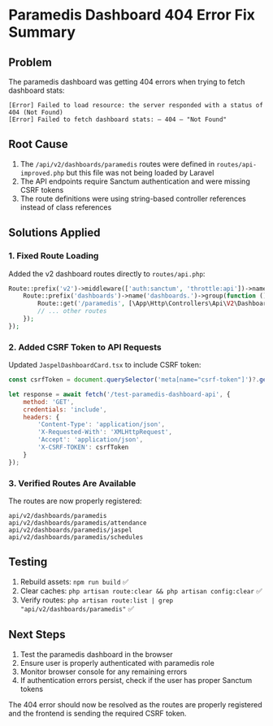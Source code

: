 # Paramedis Dashboard 404 Error Fix Summary

## Problem
The paramedis dashboard was getting 404 errors when trying to fetch dashboard stats:
```
[Error] Failed to load resource: the server responded with a status of 404 (Not Found) 
[Error] Failed to fetch dashboard stats: – 404 – "Not Found"
```

## Root Cause
1. The `/api/v2/dashboards/paramedis` routes were defined in `routes/api-improved.php` but this file was not being loaded by Laravel
2. The API endpoints require Sanctum authentication and were missing CSRF tokens
3. The route definitions were using string-based controller references instead of class references

## Solutions Applied

### 1. Fixed Route Loading
Added the v2 dashboard routes directly to `routes/api.php`:
```php
Route::prefix('v2')->middleware(['auth:sanctum', 'throttle:api'])->name('api.v2.')->group(function () {
    Route::prefix('dashboards')->name('dashboards.')->group(function () {
        Route::get('/paramedis', [\App\Http\Controllers\Api\V2\Dashboards\ParamedisDashboardController::class, 'index']);
        // ... other routes
    });
});
```

### 2. Added CSRF Token to API Requests
Updated `JaspelDashboardCard.tsx` to include CSRF token:
```javascript
const csrfToken = document.querySelector('meta[name="csrf-token"]')?.getAttribute('content') || '';

let response = await fetch('/test-paramedis-dashboard-api', {
    method: 'GET',
    credentials: 'include',
    headers: {
        'Content-Type': 'application/json',
        'X-Requested-With': 'XMLHttpRequest',
        'Accept': 'application/json',
        'X-CSRF-TOKEN': csrfToken
    }
});
```

### 3. Verified Routes Are Available
The routes are now properly registered:
```
api/v2/dashboards/paramedis
api/v2/dashboards/paramedis/attendance
api/v2/dashboards/paramedis/jaspel
api/v2/dashboards/paramedis/schedules
```

## Testing
1. Rebuild assets: `npm run build` ✅
2. Clear caches: `php artisan route:clear && php artisan config:clear` ✅
3. Verify routes: `php artisan route:list | grep "api/v2/dashboards/paramedis"` ✅

## Next Steps
1. Test the paramedis dashboard in the browser
2. Ensure user is properly authenticated with paramedis role
3. Monitor browser console for any remaining errors
4. If authentication errors persist, check if the user has proper Sanctum tokens

The 404 error should now be resolved as the routes are properly registered and the frontend is sending the required CSRF token.